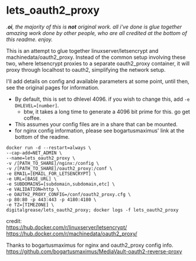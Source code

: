 # lets_oauth2_proxy

_.**oi**, the majority of this is **not** original work. all i've done is glue together amazing work done by other people, who are all credited at the bottom of this readme. enjoy._

This is an attempt to glue together linuxserver/letsencrypt and machinedata/oauth2_proxy. Instead of the common setup involving these two, where letsencrypt proxies to a separate oauth2_proxy container, it will proxy through localhost to oauth2, simplifying the network setup.

I'll add details on config and available parameters at some point, until then, see the original pages for information.

* By default, this is set to dhlevel 4096. if you wish to change this, add `-e DHLEVEL=[number]`.
    * btw, it takes a long time to generate a 4096 bit prime for this. go get coffee.
* This assumes your config files are in a share that can be mounted.
* for nginx config information, please see bogartusmaximus' link at the bottom of the readme.

```
docker run -d --restart=always \
--cap-add=NET_ADMIN \
--name=lets_oauth2_proxy \
-v /[PATH_TO_SHARE]/nginx:/config \
-v /[PATH_TO_SHARE]/oauth2_proxy:/conf \
-e EMAIL=[EMAIL_FOR_LETSENCRYPT] \
-e URL=[BASE_URL] \
-e SUBDOMAINS=[subdomain,subdomain,etc] \
-e VALIDATION=http \
-e OAUTH2_PROXY_CONFIG=/conf/oauth2_proxy.cfg \
-p 80:80 -p 443:443 -p 4180:4180 \
-e TZ=[TIMEZONE] \
digitalgrease/lets_oauth2_proxy; docker logs -f lets_oauth2_proxy
```

credit: <br/>
https://hub.docker.com/r/linuxserver/letsencrypt/ <br/>
https://hub.docker.com/r/machinedata/oauth2_proxy/

Thanks to bogartusmaximus for nginx and oauth2_proxy config info. <br/>
https://github.com/bogartusmaximus/MediaVault-oauth2-reverse-proxy